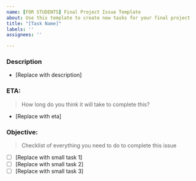 ```yaml
---
name: [FOR STUDENTS] Final Project Issue Template
about: Use this template to create new tasks for your final project
title: "[Task Name]"
labels: ''
assignees: ''

---
```


### Description
- [Replace with description]

### ETA:
> How long do you think it will take to complete this?
- [Replace with eta]

### Objective:
> Checklist of everything you need to do to complete this issue
- [ ] [Replace with small task  1]
- [ ] [Replace with small task  2]
- [ ] [Replace with small task  3]
